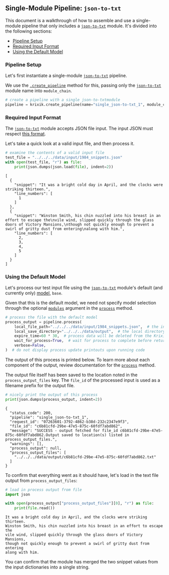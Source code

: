 ## Single-Module Pipeline: `json-to-txt`

This document is a walkthrough of how to assemble and use a single-module pipeline that only includes a [`json-to-txt`](../../modules/support_function_modules/json-to-txt_module.md) module. It's divided into the following sections:

- [Pipeline Setup](#pipeline-setup)
- [Required Input Format](#required-input-format)
- [Using the Default Model](#using-the-default-model)

### Pipeline Setup

Let's first instantiate a single-module [`json-to-txt`](../../modules/support_function_modules/json-to-txt_module.md) pipeline.

We use the [`.create_pipeline`](../../system/pipeline_creation/create_pipeline.md) method for this, passing only the [`json-to-txt`](../../modules/support_function_modules/json-to-txt_module.md) module name into `module_chain`.


```python
# create a pipeline with a single json-to-txtmodule
pipeline = krixik.create_pipeline(name="single_json-to-txt_1", module_chain=["json-to-txt"])
```

### Required Input Format

The [`json-to-txt`](../../modules/support_function_modules/json-to-txt_module.md) module accepts JSON file input. The input JSON must respect [this format](../../system/parameters_processing_files_through_pipelines/JSON_input_format.md).

Let's take a quick look at a valid input file, and then process it.


```python
# examine the contents of a valid input file
test_file = "../../../data/input/1984_snippets.json"
with open(test_file, "r") as file:
    print(json.dumps(json.load(file), indent=2))
```

    [
      {
        "snippet": "It was a bright cold day in April, and the clocks were striking thirteen.",
        "line_numbers": [
          1
        ]
      },
      {
        "snippet": "Winston Smith, his chin nuzzled into his breast in an effort to escape the\nvile wind, slipped quickly through the glass doors of Victory Mansions,\nthough not quickly enough to prevent a swirl of gritty dust from entering\nalong with him.",
        "line_numbers": [
          2,
          3,
          4,
          5
        ]
      }
    ]


### Using the Default Model

Let's process our test input file using the [`json-to-txt`](../../modules/support_function_modules/json-to-txt_module.md) module's default (and currently only) [model](../../modules/support_function_modules/json-to-txt_module.md#available-models-in-the-json-to-txt-module), `base`.

Given that this is the default model, we need not specify model selection through the optional [`modules`](../../system/parameters_processing_files_through_pipelines/process_method.md#selecting-models-via-the-modules-argument) argument in the [`process`](../../system/parameters_processing_files_through_pipelines/process_method.md) method.


```python
# process the file with the default model
process_output = pipeline.process(
    local_file_path="../../../data/input/1984_snippets.json",  # the initial local filepath where the input file is stored
    local_save_directory="../../../data/output",  # the local directory that the output file will be saved to
    expire_time=60 * 30,  # process data will be deleted from the Krixik system in 30 minutes
    wait_for_process=True,  # wait for process to complete before returning IDE control to user
    verbose=False,
)  # do not display process update printouts upon running code
```

The output of this process is printed below. To learn more about each component of the output, review documentation for the [`process`](../../system/parameters_processing_files_through_pipelines/process_method.md) method.

The output file itself has been saved to the location noted in the `process_output_files` key.  The `file_id` of the processed input is used as a filename prefix for the output file.


```python
# nicely print the output of this process
print(json.dumps(process_output, indent=2))
```

    {
      "status_code": 200,
      "pipeline": "single_json-to-txt_1",
      "request_id": "07263601-3792-4862-b38d-232c2347e9f3",
      "file_id": "c6b81cfd-29be-47e5-875c-60fdf7abd862",
      "message": "SUCCESS - output fetched for file_id c6b81cfd-29be-47e5-875c-60fdf7abd862.Output saved to location(s) listed in process_output_files.",
      "warnings": [],
      "process_output": null,
      "process_output_files": [
        "../../../data/output/c6b81cfd-29be-47e5-875c-60fdf7abd862.txt"
      ]
    }


To confirm that everything went as it should have, let's load in the text file output from `process_output_files`:


```python
# load in process output from file
import json

with open(process_output["process_output_files"][0], "r") as file:
    print(file.read())
```

    It was a bright cold day in April, and the clocks were striking thirteen.
    Winston Smith, his chin nuzzled into his breast in an effort to escape the
    vile wind, slipped quickly through the glass doors of Victory Mansions,
    though not quickly enough to prevent a swirl of gritty dust from entering
    along with him.


You can confirm that the module has merged the two snippet values from the input dictionaries into a single string.
